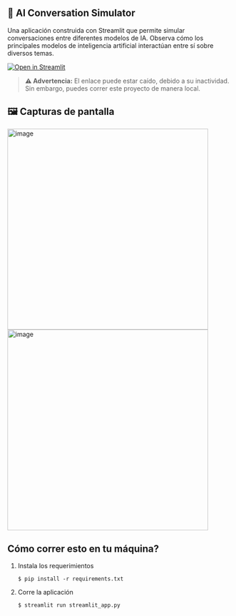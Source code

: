 ## 🤖 AI Conversation Simulator
Una aplicación construida con Streamlit que permite simular conversaciones entre diferentes modelos de IA.
Observa cómo los principales modelos de inteligencia artificial interactúan entre sí sobre diversos temas.

[![Open in Streamlit](https://static.streamlit.io/badges/streamlit_badge_black_white.svg)](https://blank-app-l01vocuzj4.streamlit.app/)

> **⚠️ Advertencia:** 
> El enlace puede estar caído, debido a su inactividad. Sin embargo, puedes correr este proyecto de manera local.
> 
## 🖼️ Capturas de pantalla
<img width="450" height="450" alt="image" src="https://github.com/user-attachments/assets/95041be4-dc78-4967-b0c8-278a7ed087ec" /><img width="450" height="450" alt="image" src="https://github.com/user-attachments/assets/05f58406-0508-4744-8f24-76e06423a537" />

## Cómo correr esto en tu máquina?

1. Instala los requerimientos

   ```
   $ pip install -r requirements.txt
   ```

2. Corre la aplicación

   ```
   $ streamlit run streamlit_app.py
   ```

